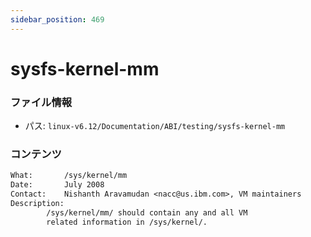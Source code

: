 ```yaml
---
sidebar_position: 469
---
```

# sysfs-kernel-mm

### ファイル情報

- パス: `linux-v6.12/Documentation/ABI/testing/sysfs-kernel-mm`

### コンテンツ

```txt
What:		/sys/kernel/mm
Date:		July 2008
Contact:	Nishanth Aravamudan <nacc@us.ibm.com>, VM maintainers
Description:
		/sys/kernel/mm/ should contain any and all VM
		related information in /sys/kernel/.

```
